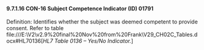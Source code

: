 #### 9.7.1.16 CON-16 Subject Competence Indicator (ID) 01791

Definition: Identifies whether the subject was deemed competent to provide consent. Refer to table file:///E:\V2\v2.9%20final%20Nov%20from%20Frank\V29_CH02C_Tables.docx#HL70136[_HL7 Table 0136 – Yes/No Indicator._]
